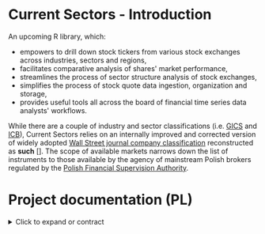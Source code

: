 # Current Sectors - Introduction
An upcoming R library, which: 
- empowers to drill down stock tickers from various stock exchanges across industries, sectors and regions,
- facilitates comparative analysis of shares' market performance,
- streamlines the process of sector structure analysis of stock exchanges,
- simplifies the process of stock quote data ingestion, organization and storage,
- provides useful tools all across the board of financial time series data analysts' workflows.

While there are a couple of industry and sector classifications (i.e. [GICS](https://www.msci.com/our-solutions/indexes/gics) and [ICB](https://www.lseg.com/en/ftse-russell/industry-classification-benchmark-icb)), Current Sectors relies on an internally improved and corrected version of widely adopted [Wall Street journal company classification](https://www.wsj.com/market-data/quotes/company-list/) reconstructed as **such** []. The scope of available markets narrows down the list of instruments to those available by the agency of mainstream Polish brokers regulated by the [Polish Financial Supervision Authority](https://www.knf.gov.pl/).

# Project documentation (PL)
<details>
  <summary> Click to expand or contract </summary>
  
## 1. Charakterystyka oprogramowania
### Nazwy skrócone:  
**cursecs** (w otoczeniu zewnętrznym) / **CS** (wewnątrz projektu).
### Nazwa pełna: 
Current Sectors.
### Krótki opis ze wskazaniem celów: 
biblioteka języka R wspomagająca analizę notowań spółek giełdowych w przekrojach sektorowych i geograficznych.

## 2. Prawa autorskie
### Autorzy:
**Ryszard Karol Lisiecki** – pomysłodawca, projektant, programista, tester;
**Michał Bartkiewicz** – kontroler jakości, programista, tester.

### Warunki licencyjne: 

**licencja MIT** - umożliwiająca użytkowanie, dystrybucję, modyfikację oraz czerpanie korzyści z kodu bez ograniczeń z wykluczeniami zdefiniowanymi w przepisach i/lub precedensach nadrzędnych;

**zastrzeżenie Fair Use** - dotyczące wykorzystania żródeł klasyfikacji spółek oraz danych giełdowych jedynie do celów edukacyjnych oraz ograniczające ich wykorzystanie w materiałach wtórnych bazujących na opisywanym oprogramowaniu.

## 3. Specyfikacja wymagań
Wykorzystane w nazewnictwie identyfikatorów wymagań skrótowce opierają się na angielskim brzmieniu słów. Klasyfikacji wymagań pozafunkcjonalnych dotyczących jakości dokonano w oparciu o standard **ISO/IEC 25010:2011**.


| Identyfikator | Nazwa | Opis | Priorytet | Kategoria |
| --- | --- | --- | --- | --- |
| NF.Q.SP.1 | Wydajność biblioteki | Operacje dotyczące przetwarzania matematycznego danych *offline* na komputerze bądź serwerze użytkownika funkcje biblioteki wykonują możliwie najszybciej, z wykorzystaniem przetwarzania równoległego | 1 | pozafunkcjonalne |
| NF.Q.SP.2 | Wydajność web-scrapingu | Operacje dotyczące zaciągania danych z API oraz stron znajdujących się w kontekście systemu funkcje biblioteki wykonują w dbałości o zachowanie norm powolności | 1 | pozafunkcjonalne |
| NF.Q.S.C.1 | Bezpieczeństwo - poufność | Biblioteka w żaden sposób nie monitoruje, nie archiwizuje ani nie przesyła informacji o działalności użytkownika ponad to, co jest konieczne do spowalniania web-scrapingu | 1 | pozafunkcjonalne |
| NF.Q.S.I.1 | Bezpieczeństwo - integralność danych zawartych | Dane giełdowe zawarte w bibliotece sprawdzone są pod kątem poprawności formalnej oraz zmodyfikowane w stosunku do źródłowych tylko w aspekcie organizacji i składowania danych | 1 | pozafunkcjonalne |
| NF.Q.S.I.1 | Bezpieczeństwo - integralność danych zaciąganych z internetu | W istniejącym zakresie biblioteka w żaden sposób nie może zagwarantować poprawności danych zaciąganych z Internetu innej niż formalna | 1 | pozafunkcjonalne |
| ... | ... | ... | ... | ... |

### Nieformalna lista wymagań funkcjonalnych do doprecyzowania

**Wyświetlanie dostępnych list zbiorczych**
- Wyświetl tabelę spółek, ich tickerów, ich przemysłów, sektorów, giełd, państw, kapitalizacji rynkowej i poziomu floatu.
- Wyświetl listę drzewa przemysłów, sektorów i podsektorów.
- Wyświetl listę własnych zapisanych indeksów.
  
**Wyświetlanie przekrojów**
- Wyświetl listę spółek danego przemysłu/sektora/podsektora w danym państwie.
- Wyświetl listę spółek z własnego zapisanego przekroju wraz z informacją o jego zakresie.
  
**Zapis własnych przekrojów**
- Zapisz dowolny własny niepusty przekrój – (np. przemysł transportowy i logistyczny w krajach Beneluksu) pod wybraną nazwą.
- Zapisz własny przekrój z filtrem kapitalizacji rynkowej.
- Zapisz własny przekrój z filtrem spółek o największym floacie.
  
**Wyszukiwanie z filtrem** 
- Wyświetl wybrany przekrój z ograniczeniem do spółek, które są w top n największych kapitalizacji rynkowych tego przekroju.
- Wyświetl wybrany przekrój z ograniczeniem do spółek, które mają float większy niż x % kapitalizacji rynkowej.
  
**Ściąganie list notowań spółek z API**
- Zaktualizuj szeregi czasowe wybranego przekroju
- Zaktualizuj szeregi czasowe podając listę spółek jako zwykły wektor tickerów (np. c(‘MSFT’, ‘AAPL’)).
  
**Sprawdzanie aktualności notowań w bazie**
- Wyświetl listę spółek danego przekroju uszeregowaną od tych z najstarszym notowaniem zapisanym w bazie.
  
**Imputacja notowań (np. świątecznych)**
- Zaimputuj (zsynchronizuj) puste wartości wybranego przekroju o tym samym początku i końcu notowań.
  
**Wyświetlanie wykresu stóp zwrotu**
- Wyświetl wykres stóp zwrotu spółek z danego przekroju (zwykłych lub logarytmicznych).
  
**Parametryczne przeliczanie trendów wybranego przekroju**
- Przelicz i zinterpretuj wskaźniki techniczne dla wybranej listy spółek a wynik wypisz do tabeli i/lub zapisz do pliku.
  
**Tworzenie własnego indeksu ważonego kapitalizacją**
- Dla wybranego przekroju utwórz indeks ważony kapitalizacją rynkową.
  
**Zapis własnego indeksu ważonego kapitalizacją**
- Zapisz szereg czasowy utworzonego indeksu pod nieużywanym (wymyślonym) tickerem, nową nazwą – w formacie zgodnym z zapisanymi notowaniami spółek.
  
**Wyświetlanie tabeli sktruktury sektorowej spółek wybranego przekroju**
- Przelicz wskaźnik struktury i wyświetl tabelę udziałów oraz kapitalizacji łącznej w podziale na przemysły / sektory / podsektory.
  
**Wyświetlanie wykresu powierzchniowego struktury sektorowej spółek wybranego przekroju**
- Na podstawie tabeli struktury sektorowej wyświetl wykres powierzchniowy.


</details>
